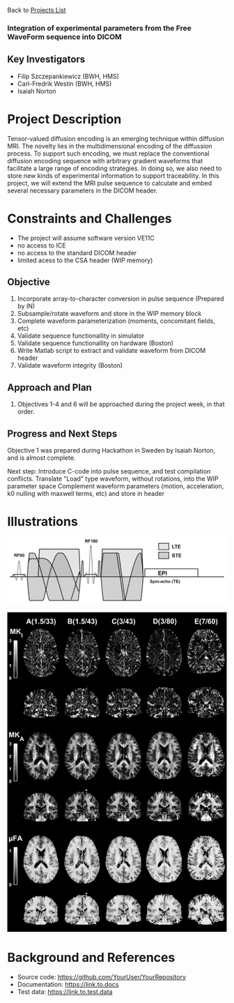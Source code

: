 Back to [Projects List](../../README.md#ProjectsList)

### Integration of experimental parameters from the Free WaveForm sequence into DICOM
## Key Investigators

- Filip Szczepankiewicz (BWH, HMS)
- Carl-Fredrik Westin (BWH, HMS)
- Isaiah Norton


# Project Description
Tensor-valued diffusion encoding is an emerging technique within diffusion MRI. The novelty lies in the multidimensional encoding of the diffussion process.
To support such encoding, we must replace the conventional diffusion encoding sequence with arbitrary gradient waveforms that facilitate a large range of encoding strategies. 
In doing so, we also need to store new kinds of experimental information to support traceability. In this project, we will extend the MRI pulse sequence to calculate and embed several necessary parameters in the DICOM header.

# Constraints and Challenges
- The project will assume software version VE11C
- no access to ICE
- no access to the standard DICOM header
- limited acess to the CSA header (WIP memory)

## Objective

1. Incorporate array-to-character conversion in pulse sequence (Prepared by IN)
2. Subsample/rotate waveform and store in the WIP memory block
3. Complete waveform parameterization (moments, concomitant fields, etc)
4. Validate sequence functionallity in simulator
5. Validate sequence functionallity on hardware (Boston)
6. Write Matlab script to extract and validate waveform from DICOM header
7. Validate waveform integrity (Boston)

## Approach and Plan

1. Objectives 1-4 and 6 will be approached during the project week, in that order.

## Progress and Next Steps

Objective 1 was prepared during Hackathon in Sweden by Isaiah Norton, and is almost complete.

Next step: 
Introduce C-code into pulse sequence, and test compilation conflicts. 
Translate "Load" type waveform, without rotations, into the WIP parameter space
Complement waveform parameters (motion, acceleration, k0 nulling with maxwell terms, etc) and store in header


# Illustrations

![Example waveform that compares a conventional Stejskal-Tanner experiment (gray) to freely modulated gradient waveforms that produce spherical tensor encoding.](seq.tif)

![Parameters supported by tensor-valued diffusion encoding at multiple MRI systems](pars.tif)

# Background and References

<!--Use this space for information that may help people better understand your project, like links to papers, source code, or data.-->

- Source code: https://github.com/YourUser/YourRepository
- Documentation: https://link.to.docs
- Test data: https://link.to.test.data
